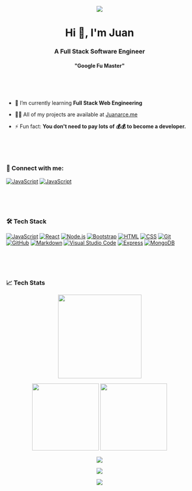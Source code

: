 <p align="center"><img src="https://github.com/jaas666/jaas666/blob/output/github-contribution-grid-snake.svg"/></p>
<h1 align="center">Hi 👋, I'm Juan</h1>
<h3 align="center">A Full Stack Software Engineer</h3>
<h4 align="center">"Google Fu Master"</h4><br /><br /><br /> 




- 🌱 I’m currently learning **Full Stack Web Engineering**

- 👨‍💻 All of my projects are available at [Juanarce.me](Juanarce.me)

- ⚡ Fun fact: **You don't need to pay lots of 💰💰 to become a developer.**

<br /><br /><br />
### 🤝 Connect with me:
  
<a href="https://twitter.com/devmeloading" target="blank">![JavaScript](https://img.shields.io/badge/-@DevMeLoading-05122A?style=for-the-badge&logo=twitter)</a>
<a href="https://linkedin.com/in/juan-arce-tx" target="blank">![JavaScript](https://img.shields.io/badge/-Juan_A-05122A?style=for-the-badge&logo=linkedin)</a>

<br /><br /><br />  
### 🛠 Tech Stack

<a href="https://developer.mozilla.org/en-US/docs/Web/JavaScript" target="_blank" rel="noreferrer">![JavaScript](https://img.shields.io/badge/-JavaScript-05122A?style=for-the-badge&logo=javascript)</a>
<a href="https://reactjs.org/" target="_blank" rel="noreferrer">![React](https://img.shields.io/badge/-React-05122A?style=for-the-badge&logo=react)</a>
<a href="https://nodejs.org" target="_blank" rel="noreferrer">![Node.js](https://img.shields.io/badge/-Node.js-05122A?style=for-the-badge&logo=node.js)</a>
<a href="https://getbootstrap.com" target="_blank" rel="noreferrer">![Bootstrap](https://img.shields.io/badge/-Bootstrap-05122A?style=for-the-badge&logo=bootstrap&logoColor=563D7C)</a>
<a href="https://www.w3.org/html/" target="_blank" rel="noreferrer">![HTML](https://img.shields.io/badge/-HTML-05122A?style=for-the-badge&logo=HTML5)</a>
<a href="https://www.w3schools.com/css/" target="_blank" rel="noreferrer">![CSS](https://img.shields.io/badge/-CSS-05122A?style=for-the-badge&logo=CSS3&logoColor=1572B6)</a>
<a href="https://git-scm.com/" target="_blank" rel="noreferrer">![Git](https://img.shields.io/badge/-Git-05122A?style=for-the-badge&logo=git)</a>
<a href="https://github.com/" target="_blank" rel="noreferrer">![GitHub](https://img.shields.io/badge/-GitHub-05122A?style=for-the-badge&logo=github)</a>
<a href="https://www.markdownguide.org/" target="_blank" rel="noreferrer">![Markdown](https://img.shields.io/badge/-Markdown-05122A?style=for-the-badge&logo=markdown)</a>
<a href="https://code.visualstudio.com/" target="_blank" rel="noreferrer">![Visual Studio Code](https://img.shields.io/badge/-Visual%20Studio%20Code-05122A?style=for-the-badge&logo=visual-studio-code&logoColor=007ACC)</a>
<a href="https://expressjs.com" target="_blank" rel="noreferrer">![Express](https://img.shields.io/badge/-Express-05122A?style=for-the-badge&logo=express)</a>
<a href="https://www.mongodb.com/" target="_blank" rel="noreferrer">![MongoDB](https://img.shields.io/badge/-MongoDB-05122A?style=for-the-badge&logo=mongodb&logoColor=007ACC)</a>
</p>

<br /><br /><br />
### 📈 Tech Stats
<p align="center">
  <img height="225em" src="https://activity-graph.herokuapp.com/graph?username=jaas666&theme=github"/>
</p>
<p align="center">
  <img height="180em" src="https://github-readme-stats.vercel.app/api?username=jaas666&show_icons=true&theme=react&include_all_commits=true&count_private=true"/>
  <img height="180em" src="https://github-readme-stats.vercel.app/api/top-langs/?username=jaas666&theme=react"/>
</p>
<p align="center">
  <img src="http://github-readme-streak-stats.herokuapp.com?user=JAAS666&theme=react&date_format=M%20j%5B%2C%20Y%5D" />
</p>
<p align="center">
  <a href="https://www.codewars.com/users/DevMeLoading"><img src="https://www.codewars.com/users/DevMeLoading/badges/large"></a>
</p>

<p align="center">
<img src="https://github.com/jaas666/jaas666/blob/main/gitartwork.svg" />
</p>

